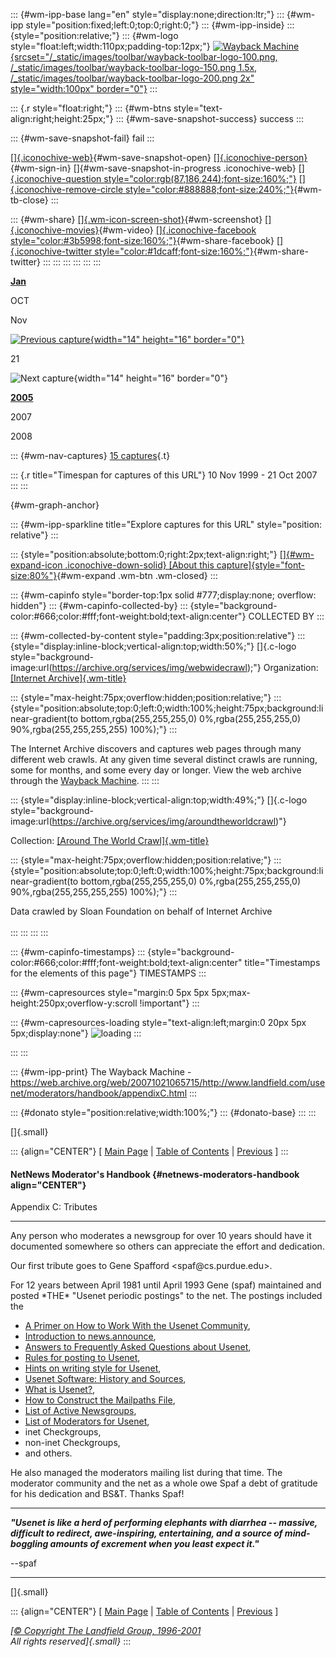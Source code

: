 ::: {#wm-ipp-base lang="en" style="display:none;direction:ltr;"}
::: {#wm-ipp style="position:fixed;left:0;top:0;right:0;"}
::: {#wm-ipp-inside}
::: {style="position:relative;"}
::: {#wm-logo style="float:left;width:110px;padding-top:12px;"}
[![Wayback
Machine](/_static/images/toolbar/wayback-toolbar-logo-200.png){srcset="/_static/images/toolbar/wayback-toolbar-logo-100.png, /_static/images/toolbar/wayback-toolbar-logo-150.png 1.5x, /_static/images/toolbar/wayback-toolbar-logo-200.png 2x"
style="width:100px" border="0"}](/web/ "Wayback Machine home page")
:::

::: {.r style="float:right;"}
::: {#wm-btns style="text-align:right;height:25px;"}
::: {#wm-save-snapshot-success}
success
:::

::: {#wm-save-snapshot-fail}
fail
:::

[[]{.iconochive-web}](# "Share via My Web Archive"){#wm-save-snapshot-open}
[[]{.iconochive-person}](https://archive.org/account/login.php "Sign In"){#wm-sign-in}
[]{#wm-save-snapshot-in-progress .iconochive-web}
[[]{.iconochive-question
style="color:rgb(87,186,244);font-size:160%;"}](http://faq.web.archive.org/ "Get some help using the Wayback Machine")
[[]{.iconochive-remove-circle
style="color:#888888;font-size:240%;"}](#close "Close the toolbar"){#wm-tb-close}
:::

::: {#wm-share}
[[]{.wm-icon-screen-shot}](/web/20071021065715/http://web.archive.org/screenshot/http://www.landfield.com/usenet/moderators/handbook/appendixC.html "screenshot"){#wm-screenshot}
[[]{.iconochive-movies}](# "video"){#wm-video} [[]{.iconochive-facebook
style="color:#3b5998;font-size:160%;"}](# "Share on Facebook"){#wm-share-facebook}
[[]{.iconochive-twitter
style="color:#1dcaff;font-size:160%;"}](# "Share on Twitter"){#wm-share-twitter}
:::
:::
:::
:::
:::
:::

[**Jan**](https://web.archive.org/web/20050125133713/http://www.landfield.com:80/usenet/moderators/handbook/appendixC.html "25 Jan 2005")

OCT

Nov

[![Previous
capture](/_static/images/toolbar/wm_tb_prv_on.png){width="14"
height="16"
border="0"}](https://web.archive.org/web/20050125133713/http://www.landfield.com:80/usenet/moderators/handbook/appendixC.html "13:37:13 Jan 25, 2005")

21

![Next capture](/_static/images/toolbar/wm_tb_nxt_off.png){width="14"
height="16" border="0"}

[**2005**](https://web.archive.org/web/20050125133713/http://www.landfield.com:80/usenet/moderators/handbook/appendixC.html "25 Jan 2005")

2007

2008

::: {#wm-nav-captures}
[15
captures](/web/20071021065715*/http://www.landfield.com/usenet/moderators/handbook/appendixC.html "See a list of every capture for this URL"){.t}

::: {.r title="Timespan for captures of this URL"}
10 Nov 1999 - 21 Oct 2007
:::
:::

[](){#wm-graph-anchor}

::: {#wm-ipp-sparkline title="Explore captures for this URL" style="position: relative"}
:::

::: {style="position:absolute;bottom:0;right:2px;text-align:right;"}
[[]{#wm-expand-icon .iconochive-down-solid} [About this
capture]{style="font-size:80%"}](#expand){#wm-expand .wm-btn .wm-closed}
:::

::: {#wm-capinfo style="border-top:1px solid #777;display:none; overflow: hidden"}
::: {#wm-capinfo-collected-by}
::: {style="background-color:#666;color:#fff;font-weight:bold;text-align:center"}
COLLECTED BY
:::

::: {#wm-collected-by-content style="padding:3px;position:relative"}
::: {style="display:inline-block;vertical-align:top;width:50%;"}
[]{.c-logo
style="background-image:url(https://archive.org/services/img/webwidecrawl);"}
Organization: [[Internet
Archive]{.wm-title}](https://archive.org/details/webwidecrawl)

::: {style="max-height:75px;overflow:hidden;position:relative;"}
::: {style="position:absolute;top:0;left:0;width:100%;height:75px;background:linear-gradient(to bottom,rgba(255,255,255,0) 0%,rgba(255,255,255,0) 90%,rgba(255,255,255,255) 100%);"}
:::

The Internet Archive discovers and captures web pages through many
different web crawls. At any given time several distinct crawls are
running, some for months, and some every day or longer. View the web
archive through the [Wayback Machine](http://archive.org/web/web.php).
:::
:::

::: {style="display:inline-block;vertical-align:top;width:49%;"}
[]{.c-logo
style="background-image:url(https://archive.org/services/img/aroundtheworldcrawl)"}

<div>

Collection: [[Around The World
Crawl]{.wm-title}](https://archive.org/details/aroundtheworldcrawl)

</div>

::: {style="max-height:75px;overflow:hidden;position:relative;"}
::: {style="position:absolute;top:0;left:0;width:100%;height:75px;background:linear-gradient(to bottom,rgba(255,255,255,0) 0%,rgba(255,255,255,0) 90%,rgba(255,255,255,255) 100%);"}
:::

Data crawled by Sloan Foundation on behalf of Internet Archive\
\
:::
:::
:::
:::

::: {#wm-capinfo-timestamps}
::: {style="background-color:#666;color:#fff;font-weight:bold;text-align:center" title="Timestamps for the elements of this page"}
TIMESTAMPS
:::

<div>

::: {#wm-capresources style="margin:0 5px 5px 5px;max-height:250px;overflow-y:scroll !important"}
:::

::: {#wm-capresources-loading style="text-align:left;margin:0 20px 5px 5px;display:none"}
![loading](/_static/images/loading.gif)
:::

</div>
:::
:::

::: {#wm-ipp-print}
The Wayback Machine -
https://web.archive.org/web/20071021065715/http://www.landfield.com/usenet/moderators/handbook/appendixC.html
:::

::: {#donato style="position:relative;width:100%;"}
::: {#donato-base}
:::
:::

[]{.small}

::: {align="CENTER"}
\[ [Main
Page](/web/20071021065715/http://www.landfield.com/usenet/moderators/handbook/)
\| [Table of
Contents](/web/20071021065715/http://www.landfield.com/usenet/moderators/handbook/modtoc.html)
\|
[Previous](/web/20071021065715/http://www.landfield.com/usenet/moderators/handbook/appendixB.html)
\]
:::

#### NetNews Moderator\'s Handbook {#netnews-moderators-handbook align="CENTER"}

Appendix C: Tributes

------------------------------------------------------------------------

Any person who moderates a newsgroup for over 10 years should have it
documented somewhere so others can appreciate the effort and dedication.

Our first tribute goes to Gene Spafford \<spaf\@cs.purdue.edu>.

For 12 years between April 1981 until April 1993 Gene (spaf) maintained
and posted \*THE\* \"Usenet periodic postings\" to the net. The postings
included the

-   [A Primer on How to Work With the Usenet
    Community](https://web.archive.org/web/20071021065715/http://www.faqs.org/faqs/usenet/primer/part1/),
-   [Introduction to
    news.announce](https://web.archive.org/web/20071021065715/http://www.faqs.org/faqs/news-announce/introduction/part1/preamble.html),
-   [Answers to Frequently Asked Questions about
    Usenet](https://web.archive.org/web/20071021065715/http://www.faqs.org/faqs/usenet/faq/part1/),
-   [Rules for posting to
    Usenet](https://web.archive.org/web/20071021065715/http://www.faqs.org/faqs/usenet/posting-rules/part1/),
-   [Hints on writing style for
    Usenet](https://web.archive.org/web/20071021065715/http://www.faqs.org/faqs/usenet/writing-style/part1/),
-   [Usenet Software: History and
    Sources](https://web.archive.org/web/20071021065715/http://www.faqs.org/faqs/usenet/software/part1/),
-   [What is
    Usenet?](https://web.archive.org/web/20071021065715/http://www.faqs.org/faqs/usenet/what-is/part1/),
-   [How to Construct the Mailpaths
    File](https://web.archive.org/web/20071021065715/http://www.faqs.org/faqs/mailpaths/part1/),
-   [List of Active
    Newsgroups](https://web.archive.org/web/20071021065715/http://www.faqs.org/faqs/active-newsgroups/),
-   [List of Moderators for
    Usenet](https://web.archive.org/web/20071021065715/http://www.faqs.org/faqs/moderator-list/part1/),
-   inet Checkgroups,
-   non-inet Checkgroups,
-   and others.

He also managed the moderators mailing list during that time. The
moderator community and the net as a whole owe Spaf a debt of gratitude
for his dedication and BS&T. Thanks Spaf!

------------------------------------------------------------------------

***\"Usenet is like a herd of performing elephants with diarrhea \--
massive, difficult to redirect, awe-inspiring, entertaining, and a
source of mind-boggling amounts of excrement when you least expect
it.\"***

\--spaf

------------------------------------------------------------------------

[]{.small}

::: {align="CENTER"}
\[ [Main
Page](/web/20071021065715/http://www.landfield.com/usenet/moderators/handbook/handbook.html)
\| [Table of
Contents](/web/20071021065715/http://www.landfield.com/usenet/moderators/handbook/modtoc.html)
\|
[Previous](/web/20071021065715/http://www.landfield.com/usenet/moderators/handbook/appendixB.html)
\]

*[[© Copyright The Landfield Group,
1996-2001](/web/20071021065715/http://www.landfield.com/copyright.html)\
All rights reserved]{.small}*
:::
